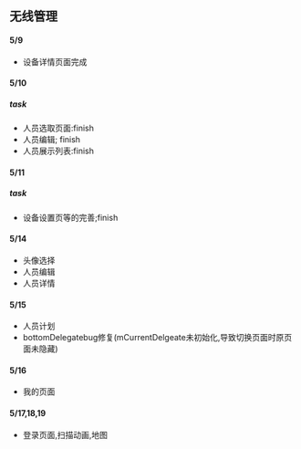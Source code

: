 ## 无线管理

#### 5/9
* 设备详情页面完成

#### 5/10
##### task
 * 人员选取页面:finish
 * 人员编辑; finish
 * 人员展示列表:finish
 
 #### 5/11
 ##### task
 * 设备设置页等的完善;finish
 
 #### 5/14
 * 头像选择
 * 人员编辑
 * 人员详情
 
 #### 5/15
 * 人员计划
 * bottomDelegatebug修复(mCurrentDelgeate未初始化,导致切换页面时原页面未隐藏)
 
 #### 5/16
 * 我的页面
 
 #### 5/17,18,19 
 * 登录页面,扫描动画,地图